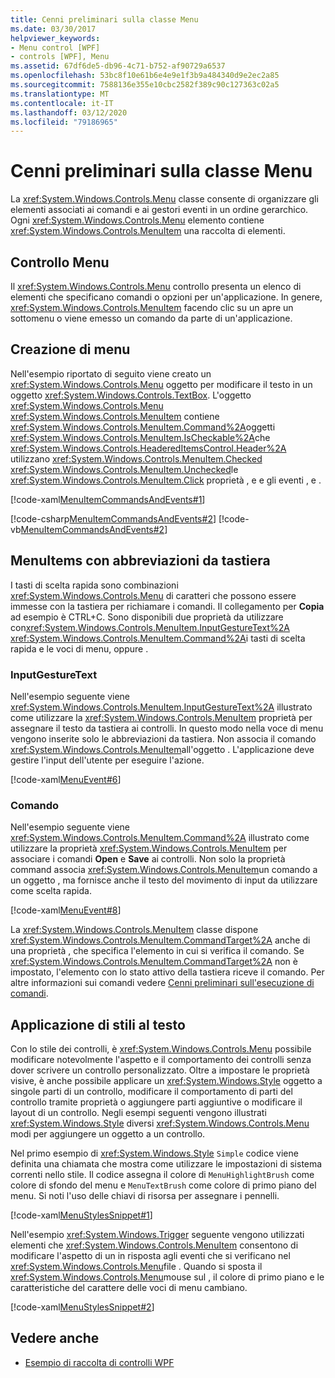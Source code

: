 ```yaml
---
title: Cenni preliminari sulla classe Menu
ms.date: 03/30/2017
helpviewer_keywords:
- Menu control [WPF]
- controls [WPF], Menu
ms.assetid: 67df6de5-db96-4c71-b752-af90729a6537
ms.openlocfilehash: 53bc8f10e61b6e4e9e1f3b9a484340d9e2ec2a85
ms.sourcegitcommit: 7588136e355e10cbc2582f389c90c127363c02a5
ms.translationtype: MT
ms.contentlocale: it-IT
ms.lasthandoff: 03/12/2020
ms.locfileid: "79186965"
---
```

# <a name="menu-overview"></a>Cenni preliminari sulla classe Menu
La <xref:System.Windows.Controls.Menu> classe consente di organizzare gli elementi associati ai comandi e ai gestori eventi in un ordine gerarchico. Ogni <xref:System.Windows.Controls.Menu> elemento contiene <xref:System.Windows.Controls.MenuItem> una raccolta di elementi.  

<a name="menu_control"></a>
## <a name="menu-control"></a>Controllo Menu  
 Il <xref:System.Windows.Controls.Menu> controllo presenta un elenco di elementi che specificano comandi o opzioni per un'applicazione. In genere, <xref:System.Windows.Controls.MenuItem> facendo clic su un apre un sottomenu o viene emesso un comando da parte di un'applicazione.  
  
<a name="creating_menus"></a>
## <a name="creating-menus"></a>Creazione di menu  
 Nell'esempio riportato di seguito viene creato un <xref:System.Windows.Controls.Menu> oggetto per modificare il testo in un oggetto <xref:System.Windows.Controls.TextBox>. L'oggetto <xref:System.Windows.Controls.Menu> <xref:System.Windows.Controls.MenuItem> contiene <xref:System.Windows.Controls.MenuItem.Command%2A>oggetti <xref:System.Windows.Controls.MenuItem.IsCheckable%2A>che <xref:System.Windows.Controls.HeaderedItemsControl.Header%2A> utilizzano <xref:System.Windows.Controls.MenuItem.Checked> <xref:System.Windows.Controls.MenuItem.Unchecked>le <xref:System.Windows.Controls.MenuItem.Click> proprietà , e e gli eventi , e .  
  
 [!code-xaml[MenuItemCommandsAndEvents#1](~/samples/snippets/csharp/VS_Snippets_Wpf/MenuItemCommandsAndEvents/CSharp/Window1.xaml#1)]  
  
 [!code-csharp[MenuItemCommandsAndEvents#2](~/samples/snippets/csharp/VS_Snippets_Wpf/MenuItemCommandsAndEvents/CSharp/Window1.xaml.cs#2)]
 [!code-vb[MenuItemCommandsAndEvents#2](~/samples/snippets/visualbasic/VS_Snippets_Wpf/MenuItemCommandsAndEvents/VisualBasic/Window1.xaml.vb#2)]  
  
<a name="menus_with_shortcutkeys"></a>
## <a name="menuitems-with-keyboard-shortcuts"></a>MenuItems con abbreviazioni da tastiera  
 I tasti di scelta rapida sono combinazioni <xref:System.Windows.Controls.Menu> di caratteri che possono essere immesse con la tastiera per richiamare i comandi. Il collegamento per **Copia** ad esempio è CTRL+C. Sono disponibili due proprietà da utilizzare con<xref:System.Windows.Controls.MenuItem.InputGestureText%2A> <xref:System.Windows.Controls.MenuItem.Command%2A>i tasti di scelta rapida e le voci di menu, oppure .  
  
<a name="menus_inputgesturetext"></a>
### <a name="inputgesturetext"></a>InputGestureText  
 Nell'esempio seguente viene <xref:System.Windows.Controls.MenuItem.InputGestureText%2A> illustrato come utilizzare la <xref:System.Windows.Controls.MenuItem> proprietà per assegnare il testo da tastiera ai controlli. In questo modo nella voce di menu vengono inserite solo le abbreviazioni da tastiera.  Non associa il comando <xref:System.Windows.Controls.MenuItem>all'oggetto . L'applicazione deve gestire l'input dell'utente per eseguire l'azione.  
  
 [!code-xaml[MenuEvent#6](~/samples/snippets/csharp/VS_Snippets_Wpf/MenuEvent/CSharp/Pane1.xaml#6)]  
  
<a name="menus_commands"></a>
### <a name="command"></a>Comando  
 Nell'esempio seguente viene <xref:System.Windows.Controls.MenuItem.Command%2A> illustrato come utilizzare la proprietà <xref:System.Windows.Controls.MenuItem> per associare i comandi **Open** e **Save** ai controlli. Non solo la proprietà command associa <xref:System.Windows.Controls.MenuItem>un comando a un oggetto , ma fornisce anche il testo del movimento di input da utilizzare come scelta rapida.  
  
 [!code-xaml[MenuEvent#8](~/samples/snippets/csharp/VS_Snippets_Wpf/MenuEvent/CSharp/Pane1.xaml#8)]  
  
 La <xref:System.Windows.Controls.MenuItem> classe dispone <xref:System.Windows.Controls.MenuItem.CommandTarget%2A> anche di una proprietà , che specifica l'elemento in cui si verifica il comando. Se <xref:System.Windows.Controls.MenuItem.CommandTarget%2A> non è impostato, l'elemento con lo stato attivo della tastiera riceve il comando. Per altre informazioni sui comandi vedere [Cenni preliminari sull'esecuzione di comandi](../advanced/commanding-overview.md).  
  
<a name="menu_styling"></a>
## <a name="menu-styling"></a>Applicazione di stili al testo  
 Con lo stile dei controlli, è <xref:System.Windows.Controls.Menu> possibile modificare notevolmente l'aspetto e il comportamento dei controlli senza dover scrivere un controllo personalizzato. Oltre a impostare le proprietà visive, è anche possibile applicare un <xref:System.Windows.Style> oggetto a singole parti di un controllo, modificare il comportamento di parti del controllo tramite proprietà o aggiungere parti aggiuntive o modificare il layout di un controllo. Negli esempi seguenti vengono illustrati <xref:System.Windows.Style> diversi <xref:System.Windows.Controls.Menu> modi per aggiungere un oggetto a un controllo.  
  
 Nel primo esempio di <xref:System.Windows.Style> `Simple` codice viene definita una chiamata che mostra come utilizzare le impostazioni di sistema correnti nello stile. Il codice assegna il colore di `MenuHighlightBrush` come colore di sfondo del menu e `MenuTextBrush` come colore di primo piano del menu. Si noti l'uso delle chiavi di risorsa per assegnare i pennelli.  
  
 [!code-xaml[MenuStylesSnippet#1](~/samples/snippets/csharp/VS_Snippets_Wpf/MenuStylesSnippet/CS/app.xaml#1)]  
  
 Nell'esempio <xref:System.Windows.Trigger> seguente vengono utilizzati elementi che <xref:System.Windows.Controls.MenuItem> consentono di modificare l'aspetto di un in risposta agli eventi che si verificano nel <xref:System.Windows.Controls.Menu>file . Quando si sposta il <xref:System.Windows.Controls.Menu>mouse sul , il colore di primo piano e le caratteristiche del carattere delle voci di menu cambiano.  
  
 [!code-xaml[MenuStylesSnippet#2](~/samples/snippets/csharp/VS_Snippets_Wpf/MenuStylesSnippet/CS/app.xaml#2)]  
  
## <a name="see-also"></a>Vedere anche

- [Esempio di raccolta di controlli WPF](https://github.com/Microsoft/WPF-Samples/tree/master/Getting%20Started/ControlsAndLayout)
